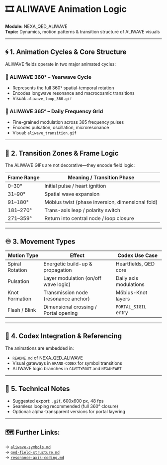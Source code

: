 # 🎞️ ALIWAVE Animation Logic

**Module:** NEXA_QED_ALIWAVE  
**Topic:** Dynamics, motion patterns & transition structure of ALIWAVE visuals

---

## 🌀 1. Animation Cycles & Core Structure

ALIWAVE fields operate in two major animated cycles:

### 🔄 ALIWAVE 360° – Yearwave Cycle
- Represents the full 360° spatial-temporal rotation
- Encodes longwave resonance and macrocosmic transitions
- Visual: `aliwave_loop_360.gif`

### 📅 ALIWAVE 365° – Daily Frequency Grid
- Fine-grained modulation across 365 frequency pulses
- Encodes pulsation, oscillation, microresonance
- Visual: `aliwave_transition.gif`

---

## 🧭 2. Transition Zones & Frame Logic

The ALIWAVE GIFs are not decorative—they encode field logic:

| Frame Range         | Meaning / Transition Phase                          |
|---------------------|-----------------------------------------------------|
| 0–30°               | Initial pulse / heart ignition                      |
| 31–90°              | Spatial wave expansion                              |
| 91–180°             | Möbius twist (phase inversion, dimensional fold)    |
| 181–270°            | Trans-axis leap / polarity switch                   |
| 271–359°            | Return into central node / loop closure             |

---

## ♾️ 3. Movement Types

| Motion Type     | Effect                                    | Codex Use Case       |
|------------------|--------------------------------------------|------------------------|
| Spiral Rotation  | Energetic build-up & propagation          | Heartfields, QED core  |
| Pulsation        | Layer modulation (on/off wave logic)      | Daily axis modulations |
| Knot Formation   | Transmission node (resonance anchor)      | Möbius-Knot layers     |
| Flash / Blink    | Dimensional crossing / Portal opening     | `PORTAL_SIGIL` entry   |

---

## 📡 4. Codex Integration & Referencing

The animations are embedded in:

- `README.md` of NEXA_QED_ALIWAVE
- Visual gateways in `GRAND-CODEX` for symbol transitions
- ALIWAVE logic branches in `CAVITYROOT` and `NEXAHEART`

---

## 🔧 5. Technical Notes

- Suggested export: `.gif`, 600x600 px, 48 fps
- Seamless looping recommended (full 360° closure)
- Optional: alpha-transparent versions for portal layering

---

## 🗺️ Further Links:

→ [`aliwave-symbols.md`](./aliwave-symbols.md)  
→ [`qed-field-structure.md`](./qed-field-structure.md)  
→ [`resonance-axis-coding.md`](./resonance-axis-coding.md)
